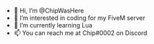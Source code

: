 - 👋 Hi, I’m @ChipWasHere
- 👀 I’m interested in coding for my FiveM server
- 🌱 I’m currently learning Lua
- 📫 You can reach me at Chip#0002 on Discord

<!---
ChipWasHere/ChipWasHere is a ✨ special ✨ repository because its `README.md` (this file) appears on your GitHub profile.
You can click the Preview link to take a look at your changes.
--->
